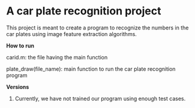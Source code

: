 # A car plate recognition project
This project is meant to create a program to recognize the numbers in the car plates using image feature extraction algorithms. 

**How to run**

carid.m: the file having the main function

plate_draw(file_name): main function to run the car plate recognition program

**Versions**

1. Currently, we have not trained our program using enough test cases. 
